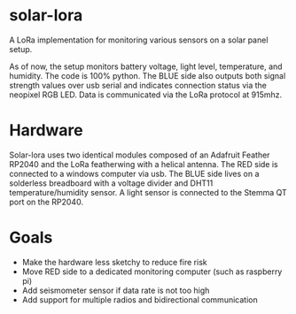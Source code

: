 # solar-lora
A LoRa implementation for monitoring various sensors on a solar panel setup. 

As of now, the setup monitors battery voltage, light level, temperature, and humidity. The code is 100% python. The BLUE side also outputs both signal strength values over usb serial and indicates connection status via the neopixel RGB LED. Data is communicated via the LoRa protocol at 915mhz.

# Hardware
Solar-lora uses two identical modules composed of an Adafruit Feather RP2040 and the LoRa featherwing with a helical antenna. The RED side is connected to a windows computer via usb. The BLUE side lives on a solderless breadboard with a voltage divider and DHT11 temperature/humidity sensor. A light sensor is connected to the Stemma QT port on the RP2040.

# Goals
* Make the hardware less sketchy to reduce fire risk
* Move RED side to a dedicated monitoring computer (such as raspberry pi)
* Add seismometer sensor if data rate is not too high
* Add support for multiple radios and bidirectional communication
